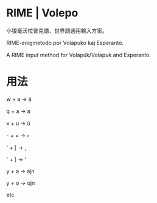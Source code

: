 # RIME | Volepo

小狼毫沃拉普克語、世界語通用輸入方案。

RIME-enigmetodo por Volapuko kaj Esperanto.

A RIME input method for Volapük/Volapꞟk and Esperanto.

# 用法

w + a -> ä

q + a -> ꞛ

x + u -> ŭ

\- + \= -> ⸗

' + [ -> ‚

' + ] -> ‘

y + a -> ajn

y + o -> ojn

etc
